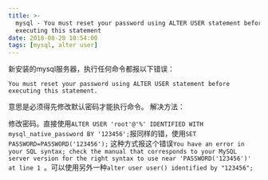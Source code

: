 ```yaml
---
title: >-
  mysql - You must reset your password using ALTER USER statement before
  executing this statement
date: 2018-08-28 10:54:00
tags: [mysql, alter user]
---
```


新安装的mysql服务器，执行任何命令都报以下错误：
```
You must reset your password using ALTER USER statement before executing this statement.
```
意思是必须得先修改默认密码才能执行命令。
解决方法：

修改密码。直接使用`ALTER USER 'root'@'%' IDENTIFIED WITH mysql_native_password BY '123456';`报同样的错，使用`SET PASSWORD=PASSWORD('123456');` 这种方式报这个错误`You have an error in your SQL syntax; check the manual that corresponds to your MySQL server version for the right syntax to use near 'PASSWORD('123456')' at line 1
`。可以使用另外一种`alter user user() identified by "123456";`
